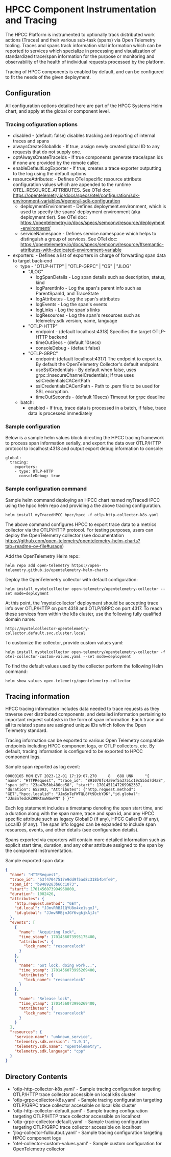 # HPCC Component Instrumentation and Tracing

The HPCC Platform is instrumented to optionally track distributed work actions (Traces) and their various sub-task (spans) via Open Telemetry tooling. Traces and spans track information vital information which can be reported to services which specialize in processing and visualization of standardized trace/span information for the purpose or monitoring and observability of the health of individual requests processed by the platform.

Tracing of HPCC components is enabled by default, and can be configured to fit the needs of the given deployment.

## Configuration
All configuration options detailed here are part of the HPCC Systems Helm chart, and apply at the global or component level.

### Tracing cofiguration options
- disabled - (default: false) disables tracking and reporting of internal traces and spans
- alwaysCreateGlobalIds - If true, assign newly created global ID to any requests that do not supply one.
- optAlwaysCreateTraceIds - If true components generate trace/span ids if none are provided by the remote caller.
- enableDefaultLogExporter - If true, creates a trace exporter outputting to the log using the default options
- resourceAttributes: - Defines OTel specific resource attribute configuration values
                        which are appended to the runtime OTEL_RESOURCE_ATTRIBUTES. See OTel doc: https://opentelemetry.io/docs/specs/otel/configuration/sdk-environment-variables/#general-sdk-configuration
  - deploymentEnvironment - Defines deployment.environment, which is used to specify
                            the spans' deployment environment (aka deployment tier).
                            See OTel doc:  https://opentelemetry.io/docs/specs/semconv/resource/deployment-environment/
  - serviceNamespace - Defines service.namespace which helps to distinguish a group
                       of services.
                       See OTel doc: https://opentelemetry.io/docs/specs/semconv/resource/#semantic-attributes-with-dedicated-environment-variable
- exporters: - Defines a list of exporters in charge of forwarding span data to target back-end
  - type - "OTLP-HTTP" | "OTLP-GRPC" | "OS" | "JLOG"
    - "JLOG"
      - logSpanDetails - Log span details such as description, status, kind
      - logParentInfo  - Log the span's parent info such as ParentSpanId, and TraceState
      - logAttributes  - Log the span's attributes
      - logEvents      - Log the span's events
      - logLinks       - Log the span's links
      - logResources   - Log the span's resources such as telemetry.sdk version, name, language
    - "OTLP-HTTP"
      - endpoint - (default localhost:4318) Specifies the target OTLP-HTTP backend
      - timeOutSecs - (default 10secs)
      - consoleDebug - (default false)
    - "OTLP-GRPC"
      - endpoint: (default localhost:4317) The endpoint to export to. By default the OpenTelemetry Collector's default endpoint.
      - useSslCredentials - By default when false, uses grpc::InsecureChannelCredentials; If true uses sslCredentialsCACertPath
      - sslCredentialsCACertPath - Path to .pem file to be used for SSL encryption.
      - timeOutSeconds - (default 10secs) Timeout for grpc deadline
  - batch:
    - enabled - If true, trace data is processed in a batch, if false, trace data is processed immediately

### Sample configuration
Below is a sample helm values block directing the HPCC tracing framework to process span information serially, and export the data over OTLP/HTTP protocol to localhost:4318 and output export debug information to console:

```console
global:
  tracing:
    exporters:
    - type: OTLP-HTTP
      consoleDebug: true
```
### Sample configuration command

Sample helm command deploying an HPCC chart named myTracedHPCC using the hpcc helm repo and providing a the above tracing configuration.

```console
helm install myTracedHPCC hpcc/hpcc -f otlp-http-collector-k8s.yaml
```

The above command configures HPCC to export trace data to a metrics collector via the OTLP/HTTP protocol. For testing purposes, users can deploy the OpenTelemetry collector (see documentation https://github.com/open-telemetry/opentelemetry-helm-charts?tab=readme-ov-file#usage)

Add the OpenTelemetry Helm repo:

```console
helm repo add open-telemetry https://open-telemetry.github.io/opentelemetry-helm-charts
```

Deploy the OpenTelemetry collector with default configuration:

```console
helm install myotelcollector open-telemetry/opentelemetry-collector --set mode=deployment
```

At this point, the 'myotelcollector' deployment should be accepting trace info over OTLP/HTTP on port 4318 and OTLP/GRPC on port 4317. To reach these services from within the k8s cluster, use the following fully qualified domain name:

```
http://myotelcollector-opentelemetry-collector.default.svc.cluster.local
```

To customize the collector, provide custom values yaml:

```console
helm install myotelcollector open-telemetry/opentelemetry-collector -f otel-collector-custom-values.yaml --set mode=deployment
```

To find the default values used by the collecter perform the following Helm command:

```console
helm show values open-telemetry/opentelemetry-collector
```

## Tracing information
HPCC tracing information includes data needed to trace requests as they traverse over distributed components, and detailed information pertaining to important request subtasks in the form of span information. Each trace and all its related spans are assigned unique IDs which follow the Open Telemetry standard.

Tracing information can be exported to various Open Telemetry compatible endpoints including HPCC component logs, or OTLP collectors, etc. By default, tracing information is configured to be exported to HPCC component logs.

Sample span reported as log event:
```console
00000165 MON EVT 2023-12-01 17:19:07.270     8   688 UNK     "{ "name": "HTTPRequest", "trace_id": "891070fc4a9ef5a3751c19c555d7d4a8", "span_id": "23a47b5bb486ce58", "start": 1701451147269962337, "duration": 652093, "Attributes": {"http.request.method": "GET","hpcc.localid": "JJmSnTeFWTQL8ft9DcbYDK","id.global": "JJmSnTedcRZ99RtnwWGwPN" } }""
```

Each log statement includes a timestamp denoting the span start time, and a duration along with  the span name, trace and span id, and any HPCC specific attribute such as legacy GlobalID (if any), HPCC CallerID (if any), LocalID (if any).
The span info logged can be expanded to include span resources, events, and other details (see configuration details).

Spans exported via exporters will contain more detailed information such as explicit start time, duration, and any other attribute assigned to the span by the component instrumentation.

Sample exported span data:
```json
{
  "name": "HTTPRequest",
  "trace_id": "53f47047517e9dd9f5ad8c318b4b4fe0",
  "span_id": "b9489283b66c1073",
  "start": 1701456073994968800,
  "duration": 1002426,
  "attributes": {
    "http.request.method": "GET",
    "id.local": "JJmvRRBJ1QYU8o4xe1sgxJ",
    "id.global": "JJmvRRBjnJGY6vgkjkAjJc"
  },
  "events": [
    {
      "name": "Acquiring lock",
      "time_stamp": 1701456073995175400,
      "attributes": {
        "lock_name": "resourcelock"
      }
    },
    {
      "name": "Got lock, doing work...",
      "time_stamp": 1701456073995269400,
      "attributes": {
        "lock_name": "resourcelock"
      }
    },
    {
      "name": "Release lock",
      "time_stamp": 1701456073996269400,
      "attributes": {
        "lock_name": "resourcelock"
      }
    }
  ],
  "resources": {
    "service.name": "unknown_service",
    "telemetry.sdk.version": "1.9.1",
    "telemetry.sdk.name": "opentelemetry",
    "telemetry.sdk.language": "cpp"
  }
}
```

## Directory Contents

- 'otlp-http-collector-k8s.yaml' - Sample tracing configuration targeting OTLP/HTTP trace collector accessible on local k8s cluster 
- 'otlp-grpc-collector-k8s.yaml' - Sample tracing configuration targeting OTLP/GRPC trace collector accessible on local k8s cluster
- 'otlp-http-collector-default.yaml' - Sample tracing configuration targeting OTLP/HTTP trace collector accessible on localhost
- 'otlp-grpc-collector-default.yaml' - Sample tracing configuration targeting OTLP/GRPC trace collector accessible on localhost
- 'jlog-collector-fulloutput.yaml' - Sample tracing configuration targeting HPCC component logs
- 'otel-collector-custom-values.yaml' - Sample custom configuration for OpenTelemetry collector
